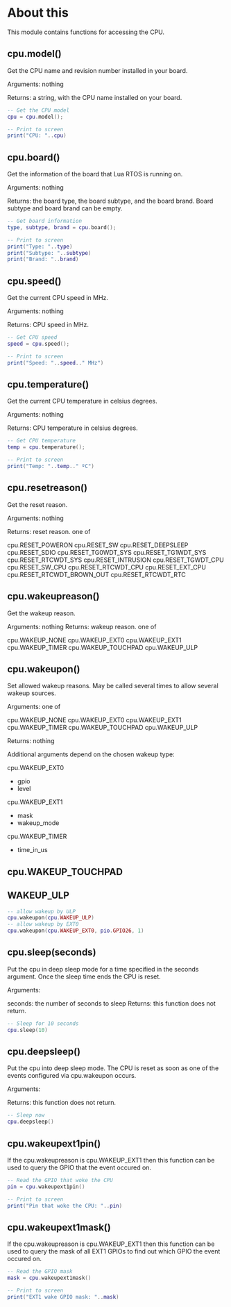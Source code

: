 # About this

This module contains functions for accessing the CPU.

## cpu.model()

Get the CPU name and revision number installed in your board.

Arguments: nothing

Returns: a string, with the CPU name installed on your board.

```lua
-- Get the CPU model
cpu = cpu.model();

-- Print to screen
print("CPU: "..cpu)
```

## cpu.board()

Get the information of the board that Lua RTOS is running on.

Arguments: nothing

Returns: the board type, the board subtype, and the board brand. Board subtype and board brand can be empty.

```lua
-- Get board information
type, subtype, brand = cpu.board();

-- Print to screen
print("Type: "..type)
print("Subtype: "..subtype)
print("Brand: "..brand)
```

## cpu.speed()

Get the current CPU speed in MHz.

Arguments: nothing

Returns: CPU speed in MHz.

```lua
-- Get CPU speed
speed = cpu.speed();

-- Print to screen
print("Speed: "..speed.." MHz")
```

## cpu.temperature()

Get the current CPU temperature in celsius degrees.

Arguments: nothing

Returns: CPU temperature in celsius degrees.

```lua
-- Get CPU temperature
temp = cpu.temperature();

-- Print to screen
print("Temp: "..temp.." ºC")
```

## cpu.resetreason()

Get the reset reason.

Arguments: nothing

Returns: reset reason. one of

cpu.RESET_POWERON
cpu.RESET_SW
cpu.RESET_DEEPSLEEP
cpu.RESET_SDIO
cpu.RESET_TG0WDT_SYS
cpu.RESET_TG1WDT_SYS
cpu.RESET_RTCWDT_SYS
cpu.RESET_INTRUSION
cpu.RESET_TGWDT_CPU
cpu.RESET_SW_CPU
cpu.RESET_RTCWDT_CPU
cpu.RESET_EXT_CPU
cpu.RESET_RTCWDT_BROWN_OUT
cpu.RESET_RTCWDT_RTC

## cpu.wakeupreason()

Get the wakeup reason.

Arguments: nothing
Returns: wakeup reason. one of

cpu.WAKEUP_NONE
cpu.WAKEUP_EXT0
cpu.WAKEUP_EXT1
cpu.WAKEUP_TIMER
cpu.WAKEUP_TOUCHPAD
cpu.WAKEUP_ULP

## cpu.wakeupon()

Set allowed wakeup reasons. May be called several times to allow several wakeup sources.

Arguments: one of

cpu.WAKEUP_NONE
cpu.WAKEUP_EXT0
cpu.WAKEUP_EXT1
cpu.WAKEUP_TIMER
cpu.WAKEUP_TOUCHPAD
cpu.WAKEUP_ULP

Returns: nothing

Additional arguments depend on the chosen wakeup type:

cpu.WAKEUP_EXT0
* gpio
* level

cpu.WAKEUP_EXT1
* mask
* wakeup_mode

cpu.WAKEUP_TIMER
* time_in_us

cpu.WAKEUP_TOUCHPAD
-

WAKEUP_ULP
-

```lua
-- allow wakeup by ULP
cpu.wakeupon(cpu.WAKEUP_ULP)
-- allow wakeup by EXT0
cpu.wakeupon(cpu.WAKEUP_EXT0, pio.GPIO26, 1)
```

## cpu.sleep(seconds)

Put the cpu in deep sleep mode for a time specified in the seconds argument. Once the sleep time ends the CPU is reset.

Arguments:

seconds: the number of seconds to sleep
Returns: this function does not return.

```lua
-- Sleep for 10 seconds
cpu.sleep(10)
```

## cpu.deepsleep()

Put the cpu into deep sleep mode. The CPU is reset as soon as one of the events configured via cpu.wakeupon occurs.

Arguments:

Returns: this function does not return.

```lua
-- Sleep now
cpu.deepsleep()
```

## cpu.wakeupext1pin()

If the cpu.wakeupreason is cpu.WAKEUP_EXT1 then this function can be used to query the GPIO that the event occured on.

```lua
-- Read the GPIO that woke the CPU
pin = cpu.wakeupext1pin()

-- Print to screen
print("Pin that woke the CPU: "..pin)
```

## cpu.wakeupext1mask()

If the cpu.wakeupreason is cpu.WAKEUP_EXT1 then this function can be used to query the mask of all EXT1 GPIOs to find out which GPIO the event occured on.

```lua
-- Read the GPIO mask
mask = cpu.wakeupext1mask()

-- Print to screen
print("EXT1 wake GPIO mask: "..mask)
```


